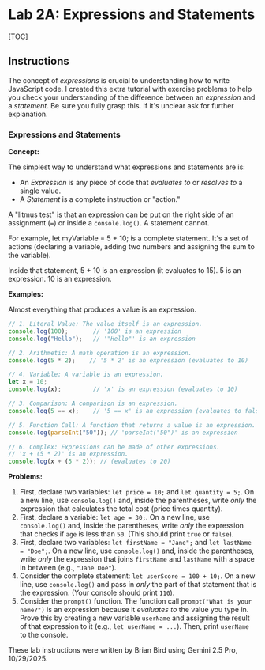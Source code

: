 <h1>Lab 2A: Expressions and Statements</h1>

[TOC]

## Instructions

The concept of *expressions* is crucial to understanding how to write JavaScript code. I created this extra tutorial with exercise problems to help you check your understanding of the difference between an *expression* and a *statement*. Be sure you fully grasp this. If it's unclear ask for further explanation.

### Expressions and Statements

**Concept:**

The simplest way to understand what expressions and statements are is:

- An *Expression* is any piece of code that *evaluates to* or *resolves to* a single value.
- A *Statement* is a complete instruction or "action."

A "litmus test" is that an expression can be put on the right side of an assignment (`=`) or inside a `console.log()`. A statement cannot.

For example, let myVariable = 5 + 10; is a complete statement. It's a set of actions (declaring a variable, adding two numbers and assigning the sum to the variable).

Inside that statement, 5 + 10 is an expression (it evaluates to 15). 5 is an expression. 10 is an expression. 

**Examples:**

Almost everything that produces a value is an expression.

```JavaScript
// 1. Literal Value: The value itself is an expression.
console.log(100);       // '100' is an expression
console.log("Hello");   // '"Hello"' is an expression

// 2. Arithmetic: A math operation is an expression.
console.log(5 * 2);    // '5 * 2' is an expression (evaluates to 10)

// 4. Variable: A variable is an expression.
let x = 10;
console.log(x);         // 'x' is an expression (evaluates to 10)

// 3. Comparison: A comparison is an expression.
console.log(5 == x);    // '5 == x' is an expression (evaluates to false)

// 5. Function Call: A function that returns a value is an expression.
console.log(parseInt("50")); // 'parseInt("50")' is an expression

// 6. Complex: Expressions can be made of other expressions.
// 'x + (5 * 2)' is an expression.
console.log(x + (5 * 2)); // (evaluates to 20)
```

**Problems:**

1. First, declare two variables: `let price = 10;` and `let quantity = 5;`. On a new line, use `console.log()` and, inside the parentheses, write *only* the expression that calculates the total cost (price times quantity).
2. First, declare a variable: `let age = 30;`. On a new line, use `console.log()` and, inside the parentheses, write *only* the expression that checks if `age` is less than `50`. (This should print `true` or `false`).
3. First, declare two variables: `let firstName = "Jane";` and `let lastName = "Doe";`. On a new line, use `console.log()` and, inside the parentheses, write *only* the expression that joins `firstName` and `lastName` with a space in between (e.g., `"Jane Doe"`).
4. Consider the complete statement: `let userScore = 100 + 10;`. On a new line, use `console.log()` and pass in *only* the part of that statement that is the expression. (Your console should print `110`).
5. Consider the `prompt()` function. The function call `prompt("What is your name?")` is an expression because it *evaluates to* the value you type in. Prove this by creating a new variable `userName` and assigning the result of that expression to it (e.g., `let userName = ...`). Then, print `userName` to the console.



These lab instructions were written by Brian Bird using Gemini 2.5 Pro, 10/29/2025.

